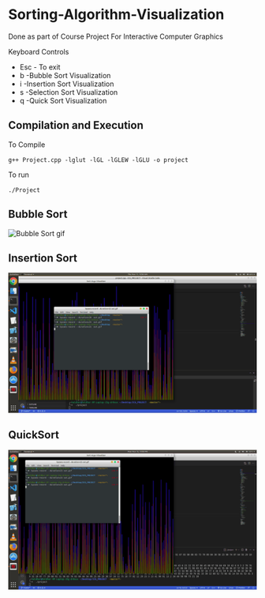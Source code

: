 # Sorting-Algorithm-Visualization
Done as  part of Course Project For Interactive Computer Graphics 

 Keyboard Controls
* Esc - To exit
* b  -Bubble Sort Visualization
* i  -Insertion Sort Visualization
* s  -Selection Sort Visualization
* q  -Quick Sort Visualization
## Compilation and Execution
To Compile
```
g++ Project.cpp -lglut -lGL -lGLEW -lGLU -o project
```
To run
```
./Project
```


## Bubble Sort 

![Bubble Sort gif](https://github.com/Haldhardwivedi/Sorting-Algorithm-Visualization/blob/main/out.gif)


## Insertion Sort 

![Insertion Sort gif](https://github.com/Haldhardwivedi/Sorting-Algorithm-Visualization/blob/main/insertion_sort.gif)

## QuickSort

![QuickSort gif](https://github.com/Haldhardwivedi/Sorting-Algorithm-Visualization/blob/main/QuickSort.gif)


